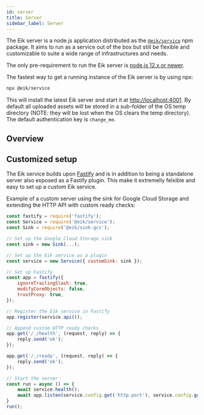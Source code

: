 ```yaml
---
id: server
title: Server
sidebar_label: Server
---
```


The Eik server is a node.js application distributed as the [`@eik/service`](https://www.npmjs.com/package/@eik/service) npm package. It aims to run as a service out of the box but still be flexible and customizable to suite a wide range of infrastructures and needs.

The only pre-requirement to run the Eik server is [node.js 12.x or newer](https://nodejs.org/).

The fastest way to get a running instance of the Eik server is by using npx:

```sh
npx @eik/service
```

This will install the latest Eik server and start it at [http://localhost:4001](http://localhost:4001). By default all uploaded assets will be stored in a sub-folder of the OS temp directory (NOTE: they will be lost when the OS clears the temp directory). The default authentication key is `change_me`.

## Overview






## Customized setup

The Eik service builds upon [Fastify](https://www.fastify.io/) and is in addition to being a standalone server also exposed as a Fastify plugin. This make it extremelly felxible and easy to set up a custom Eik service.

Example of a custom server using the sink for Google Cloud Storage and extending the HTTP API with custom ready checks:

```js
const fastify = require('fastify');
const Service = require('@eik/service');
const Sink = require('@eik/sink-gcs');

// Set up the Google Cloud Storage sink
const sink = new Sink(...);

// Set up the Eik service as a plugin
const service = new Service({ customSink: sink });

// Set up Fastify
const app = fastify({
    ignoreTrailingSlash: true,
    modifyCoreObjects: false,
    trustProxy: true,
});

// Register the Eik service in Fastify
app.register(service.api());

// Append custom HTTP ready checks
app.get('/_/health', (request, reply) => {
    reply.send('ok');
});

app.get('/_/ready', (request, reply) => {
    reply.send('ok');
});

// Start the server
const run = async () => {
    await service.health();
    await app.listen(service.config.get('http.port'), service.config.get('http.address'));
}
run();
```
